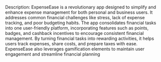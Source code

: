Description:
ExpenseEase is a revolutionary app designed to simplify and enhance expense management for both personal and business users. It addresses common financial challenges like stress, lack of expense tracking, and poor budgeting habits. The app consolidates financial tasks into one user-friendly platform, incorporating features such as points, badges, and cashback incentives to encourage consistent financial management. By turning financial tasks into rewarding activities, it helps users track expenses, share costs, and prepare taxes with ease. ExpenseEase also leverages gamification elements to maintain user engagement and streamline financial planning 
